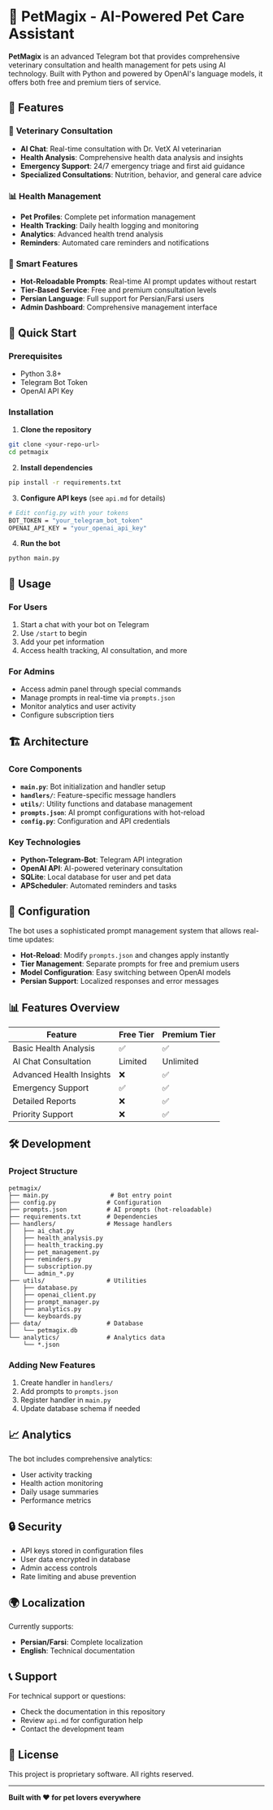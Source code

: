 # 🐾 PetMagix - AI-Powered Pet Care Assistant

**PetMagix** is an advanced Telegram bot that provides comprehensive veterinary consultation and health management for pets using AI technology. Built with Python and powered by OpenAI's language models, it offers both free and premium tiers of service.

## 🌟 Features

### 🏥 **Veterinary Consultation**
- **AI Chat**: Real-time consultation with Dr. VetX AI veterinarian
- **Health Analysis**: Comprehensive health data analysis and insights
- **Emergency Support**: 24/7 emergency triage and first aid guidance
- **Specialized Consultations**: Nutrition, behavior, and general care advice

### 📊 **Health Management**
- **Pet Profiles**: Complete pet information management
- **Health Tracking**: Daily health logging and monitoring
- **Analytics**: Advanced health trend analysis
- **Reminders**: Automated care reminders and notifications

### 🎯 **Smart Features**
- **Hot-Reloadable Prompts**: Real-time AI prompt updates without restart
- **Tier-Based Service**: Free and premium consultation levels
- **Persian Language**: Full support for Persian/Farsi users
- **Admin Dashboard**: Comprehensive management interface

## 🚀 Quick Start

### Prerequisites
- Python 3.8+
- Telegram Bot Token
- OpenAI API Key

### Installation

1. **Clone the repository**
```bash
git clone <your-repo-url>
cd petmagix
```

2. **Install dependencies**
```bash
pip install -r requirements.txt
```

3. **Configure API keys** (see `api.md` for details)
```bash
# Edit config.py with your tokens
BOT_TOKEN = "your_telegram_bot_token"
OPENAI_API_KEY = "your_openai_api_key"
```

4. **Run the bot**
```bash
python main.py
```

## 📱 Usage

### For Users
1. Start a chat with your bot on Telegram
2. Use `/start` to begin
3. Add your pet information
4. Access health tracking, AI consultation, and more

### For Admins
- Access admin panel through special commands
- Manage prompts in real-time via `prompts.json`
- Monitor analytics and user activity
- Configure subscription tiers

## 🏗️ Architecture

### Core Components
- **`main.py`**: Bot initialization and handler setup
- **`handlers/`**: Feature-specific message handlers
- **`utils/`**: Utility functions and database management
- **`prompts.json`**: AI prompt configurations with hot-reload
- **`config.py`**: Configuration and API credentials

### Key Technologies
- **Python-Telegram-Bot**: Telegram API integration
- **OpenAI API**: AI-powered veterinary consultation
- **SQLite**: Local database for user and pet data
- **APScheduler**: Automated reminders and tasks

## 🔧 Configuration

The bot uses a sophisticated prompt management system that allows real-time updates:

- **Hot-Reload**: Modify `prompts.json` and changes apply instantly
- **Tier Management**: Separate prompts for free and premium users
- **Model Configuration**: Easy switching between OpenAI models
- **Persian Support**: Localized responses and error messages

## 📊 Features Overview

| Feature | Free Tier | Premium Tier |
|---------|-----------|--------------|
| Basic Health Analysis | ✅ | ✅ |
| AI Chat Consultation | Limited | Unlimited |
| Advanced Health Insights | ❌ | ✅ |
| Emergency Support | ✅ | ✅ |
| Detailed Reports | ❌ | ✅ |
| Priority Support | ❌ | ✅ |

## 🛠️ Development

### Project Structure
```
petmagix/
├── main.py                 # Bot entry point
├── config.py              # Configuration
├── prompts.json           # AI prompts (hot-reloadable)
├── requirements.txt       # Dependencies
├── handlers/              # Message handlers
│   ├── ai_chat.py
│   ├── health_analysis.py
│   ├── health_tracking.py
│   ├── pet_management.py
│   ├── reminders.py
│   ├── subscription.py
│   └── admin_*.py
├── utils/                 # Utilities
│   ├── database.py
│   ├── openai_client.py
│   ├── prompt_manager.py
│   ├── analytics.py
│   └── keyboards.py
├── data/                  # Database
│   └── petmagix.db
└── analytics/             # Analytics data
    └── *.json
```

### Adding New Features
1. Create handler in `handlers/`
2. Add prompts to `prompts.json`
3. Register handler in `main.py`
4. Update database schema if needed

## 📈 Analytics

The bot includes comprehensive analytics:
- User activity tracking
- Health action monitoring
- Daily usage summaries
- Performance metrics

## 🔒 Security

- API keys stored in configuration files
- User data encrypted in database
- Admin access controls
- Rate limiting and abuse prevention

## 🌍 Localization

Currently supports:
- **Persian/Farsi**: Complete localization
- **English**: Technical documentation

## 📞 Support

For technical support or questions:
- Check the documentation in this repository
- Review `api.md` for configuration help
- Contact the development team

## 📄 License

This project is proprietary software. All rights reserved.

---

**Built with ❤️ for pet lovers everywhere**

